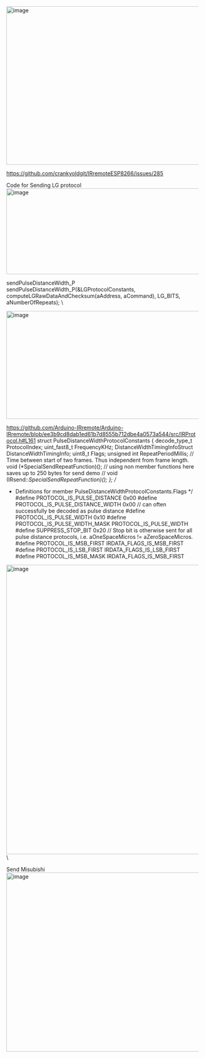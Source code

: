 <img width="774" height="415" alt="image" src="https://github.com/user-attachments/assets/9fee9f2a-2365-49b8-9ece-8867fc1b0951" />

https://github.com/crankyoldgit/IRremoteESP8266/issues/285

Code for Sending LG protocol
<img width="961" height="225" alt="image" src="https://github.com/user-attachments/assets/a24e6615-485c-42ee-9afa-f005f908675e" />

sendPulseDistanceWidth_P \
sendPulseDistanceWidth_P(&LGProtocolConstants, computeLGRawDataAndChecksum(aAddress, aCommand), LG_BITS, aNumberOfRepeats); \

<img width="1072" height="283" alt="image" src="https://github.com/user-attachments/assets/dda2d1be-512c-48d2-a2f6-53507bf37337" />

https://github.com/Arduino-IRremote/Arduino-IRremote/blob/ee3b9cd8dab1ed61b7d8555b712dbe4a0573a544/src/IRProtocol.h#L161
struct PulseDistanceWidthProtocolConstants {
    decode_type_t ProtocolIndex;
    uint_fast8_t FrequencyKHz;
    DistanceWidthTimingInfoStruct DistanceWidthTimingInfo;
    uint8_t Flags;
    unsigned int RepeatPeriodMillis; // Time between start of two frames. Thus independent from frame length.
    void (*SpecialSendRepeatFunction)(); // using non member functions here saves up to 250 bytes for send demo
//    void (IRsend::*SpecialSendRepeatFunction)();
};
/*
 * Definitions for member PulseDistanceWidthProtocolConstants.Flags
 */
#define PROTOCOL_IS_PULSE_DISTANCE      0x00
#define PROTOCOL_IS_PULSE_DISTANCE_WIDTH 0x00 // can often successfully be decoded as pulse distance
#define PROTOCOL_IS_PULSE_WIDTH         0x10
#define PROTOCOL_IS_PULSE_WIDTH_MASK    PROTOCOL_IS_PULSE_WIDTH
#define SUPPRESS_STOP_BIT               0x20 // Stop bit is otherwise sent for all pulse distance protocols, i.e. aOneSpaceMicros != aZeroSpaceMicros.
#define PROTOCOL_IS_MSB_FIRST           IRDATA_FLAGS_IS_MSB_FIRST
#define PROTOCOL_IS_LSB_FIRST           IRDATA_FLAGS_IS_LSB_FIRST
#define PROTOCOL_IS_MSB_MASK            IRDATA_FLAGS_IS_MSB_FIRST

<img width="1227" height="758" alt="image" src="https://github.com/user-attachments/assets/fc94c84f-abf2-43f7-bd2c-1d3eecc28a72" /> \

Send Misubishi
<img width="972" height="469" alt="image" src="https://github.com/user-attachments/assets/1c29a816-de8d-4a00-9b38-9eba6634133a" />


